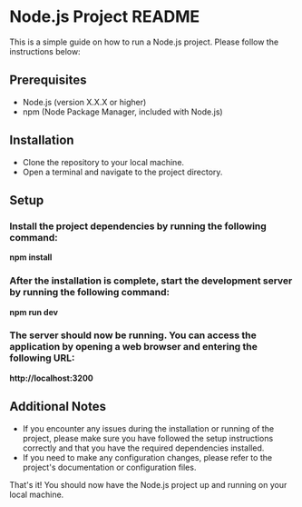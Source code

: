 # Node.js Project README

This is a simple guide on how to run a Node.js project. Please follow the instructions below:

## Prerequisites

- Node.js (version X.X.X or higher)
- npm (Node Package Manager, included with Node.js)

## Installation

- Clone the repository to your local machine.
- Open a terminal and navigate to the project directory.

## Setup

### Install the project dependencies by running the following command:

**npm install**

### After the installation is complete, start the development server by running the following command:

**npm run dev**

### The server should now be running. You can access the application by opening a web browser and entering the following URL:

**http://localhost:3200**

## Additional Notes

- If you encounter any issues during the installation or running of the project, please make sure you have followed the setup instructions correctly and that you have the required dependencies installed.
- If you need to make any configuration changes, please refer to the project's documentation or configuration files.

That's it! You should now have the Node.js project up and running on your local machine.
